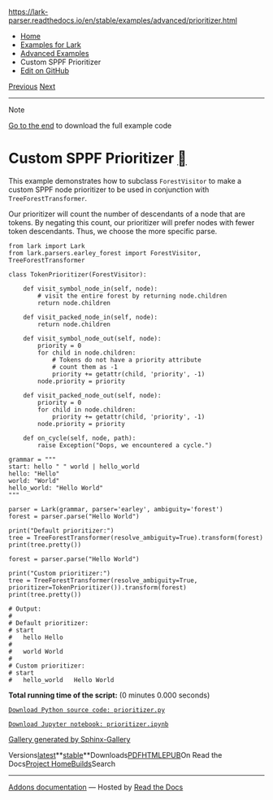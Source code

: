 https://lark-parser.readthedocs.io/en/stable/examples/advanced/prioritizer.html

- [Home](https://lark-parser.readthedocs.io/en/stable/index.html)
- [Examples for Lark](https://lark-parser.readthedocs.io/en/stable/examples/index.html)
- [Advanced Examples](https://lark-parser.readthedocs.io/en/stable/examples/advanced/index.html)
- Custom SPPF Prioritizer
- [Edit on GitHub](https://github.com/lark-parser/lark/blob/acfe33d943a1310f3ca26145eb2896bc5c4955c9/docs/examples/advanced/prioritizer.rst)

[Previous](https://lark-parser.readthedocs.io/en/stable/examples/advanced/_json_parser.html "Simple JSON Parser") [Next](https://lark-parser.readthedocs.io/en/stable/examples/advanced/py3to2.html "Python 3 to Python 2 converter (tree templates)")

* * *

Note

[Go to the end](https://lark-parser.readthedocs.io/en/stable/examples/advanced/prioritizer.html#sphx-glr-download-examples-advanced-prioritizer-py)
to download the full example code

# Custom SPPF Prioritizer [](https://lark-parser.readthedocs.io/en/stable/examples/advanced/prioritizer.html\#custom-sppf-prioritizer "Permalink to this heading")

This example demonstrates how to subclass `ForestVisitor` to make a custom
SPPF node prioritizer to be used in conjunction with `TreeForestTransformer`.

Our prioritizer will count the number of descendants of a node that are tokens.
By negating this count, our prioritizer will prefer nodes with fewer token
descendants. Thus, we choose the more specific parse.

```
from lark import Lark
from lark.parsers.earley_forest import ForestVisitor, TreeForestTransformer

class TokenPrioritizer(ForestVisitor):

    def visit_symbol_node_in(self, node):
        # visit the entire forest by returning node.children
        return node.children

    def visit_packed_node_in(self, node):
        return node.children

    def visit_symbol_node_out(self, node):
        priority = 0
        for child in node.children:
            # Tokens do not have a priority attribute
            # count them as -1
            priority += getattr(child, 'priority', -1)
        node.priority = priority

    def visit_packed_node_out(self, node):
        priority = 0
        for child in node.children:
            priority += getattr(child, 'priority', -1)
        node.priority = priority

    def on_cycle(self, node, path):
        raise Exception("Oops, we encountered a cycle.")

grammar = """
start: hello " " world | hello_world
hello: "Hello"
world: "World"
hello_world: "Hello World"
"""

parser = Lark(grammar, parser='earley', ambiguity='forest')
forest = parser.parse("Hello World")

print("Default prioritizer:")
tree = TreeForestTransformer(resolve_ambiguity=True).transform(forest)
print(tree.pretty())

forest = parser.parse("Hello World")

print("Custom prioritizer:")
tree = TreeForestTransformer(resolve_ambiguity=True, prioritizer=TokenPrioritizer()).transform(forest)
print(tree.pretty())

# Output:
#
# Default prioritizer:
# start
#   hello Hello
#
#   world World
#
# Custom prioritizer:
# start
#   hello_world   Hello World

```

**Total running time of the script:** (0 minutes 0.000 seconds)

[`Download Python source code: prioritizer.py`](https://lark-parser.readthedocs.io/en/stable/_downloads/3c07a7adfbea6387847af2b079a58ed6/prioritizer.py)

[`Download Jupyter notebook: prioritizer.ipynb`](https://lark-parser.readthedocs.io/en/stable/_downloads/6dea8dbfb244508aaa3b8283470f8c2d/prioritizer.ipynb)

[Gallery generated by Sphinx-Gallery](https://sphinx-gallery.github.io/)

Versions[latest](https://lark-parser.readthedocs.io/en/latest/examples/advanced/prioritizer.html)**[stable](https://lark-parser.readthedocs.io/en/stable/examples/advanced/prioritizer.html)**Downloads[PDF](https://lark-parser.readthedocs.io/_/downloads/en/stable/pdf/)[HTML](https://lark-parser.readthedocs.io/_/downloads/en/stable/htmlzip/)[EPUB](https://lark-parser.readthedocs.io/_/downloads/en/stable/epub/)On Read the Docs[Project Home](https://app.readthedocs.org/projects/lark-parser/?utm_source=lark-parser&utm_content=flyout)[Builds](https://app.readthedocs.org/projects/lark-parser/builds/?utm_source=lark-parser&utm_content=flyout)Search

* * *

[Addons documentation](https://docs.readthedocs.io/page/addons.html?utm_source=lark-parser&utm_content=flyout) ― Hosted by
[Read the Docs](https://about.readthedocs.com/?utm_source=lark-parser&utm_content=flyout)